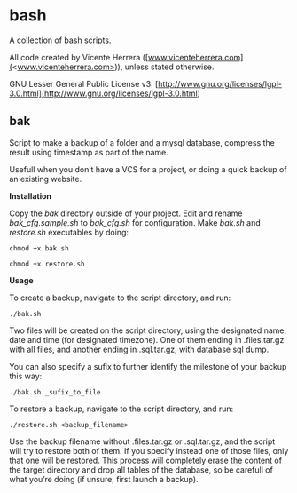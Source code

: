 bash
====

A collection of bash scripts.

All code created by Vicente Herrera
([www.vicenteherrera.com](<www.vicenteherrera.com>)), unless stated otherwise.

GNU Lesser General Public License v3:
[http://www.gnu.org/licenses/lgpl-3.0.html](<http://www.gnu.org/licenses/lgpl-3.0.html>)

bak
---

Script to make a backup of a folder and a mysql database, compress the result
using timestamp as part of the name.

Usefull when you don’t have a VCS for a project, or doing a quick backup of an
existing website.

**Installation**

Copy the *bak* directory outside of your project. Edit and rename
*bak\_cfg.sample.sh* to *bak\_cfg.sh* for configuration. Make *bak.sh* and
*restore.sh* executables by doing:

~~~~~~~~~~~~~~~~~~~~~~~~~~~~~~~~~~~~~~~~~~~~~~~~~~~~~~~~~~~~~~~~~~~~~~~~~~~~~~~~
chmod +x bak.sh
~~~~~~~~~~~~~~~~~~~~~~~~~~~~~~~~~~~~~~~~~~~~~~~~~~~~~~~~~~~~~~~~~~~~~~~~~~~~~~~~

~~~~~~~~~~~~~~~~~~~~~~~~~~~~~~~~~~~~~~~~~~~~~~~~~~~~~~~~~~~~~~~~~~~~~~~~~~~~~~~~
chmod +x restore.sh
~~~~~~~~~~~~~~~~~~~~~~~~~~~~~~~~~~~~~~~~~~~~~~~~~~~~~~~~~~~~~~~~~~~~~~~~~~~~~~~~

**Usage**

To create a backup, navigate to the script directory, and run:

~~~~~~~~~~~~~~~~~~~~~~~~~~~~~~~~~~~~~~~~~~~~~~~~~~~~~~~~~~~~~~~~~~~~~~~~~~~~~~~~
./bak.sh
~~~~~~~~~~~~~~~~~~~~~~~~~~~~~~~~~~~~~~~~~~~~~~~~~~~~~~~~~~~~~~~~~~~~~~~~~~~~~~~~

Two files will be created on the script directory, using the designated name,
date and time (for designated timezone). One of them ending in .files.tar.gz
with all files, and another ending in .sql.tar.gz, with database sql dump.

You can also specify a sufix to further identify the milestone of your backup
this way:

~~~~~~~~~~~~~~~~~~~~~~~~~~~~~~~~~~~~~~~~~~~~~~~~~~~~~~~~~~~~~~~~~~~~~~~~~~~~~~~~
./bak.sh _sufix_to_file
~~~~~~~~~~~~~~~~~~~~~~~~~~~~~~~~~~~~~~~~~~~~~~~~~~~~~~~~~~~~~~~~~~~~~~~~~~~~~~~~

To restore a backup, navigate to the script directory, and run:

~~~~~~~~~~~~~~~~~~~~~~~~~~~~~~~~~~~~~~~~~~~~~~~~~~~~~~~~~~~~~~~~~~~~~~~~~~~~~~~~
./restore.sh <backup_filename>
~~~~~~~~~~~~~~~~~~~~~~~~~~~~~~~~~~~~~~~~~~~~~~~~~~~~~~~~~~~~~~~~~~~~~~~~~~~~~~~~

Use the backup filename without .files.tar.gz or .sql.tar.gz, and the script
will try to restore both of them. If you specify instead one of those files,
only that one will be restored. This process will completely erase the content
of the target directory and drop all tables of the database, so be carefull of
what you’re doing (if unsure, first launch a backup).

 
